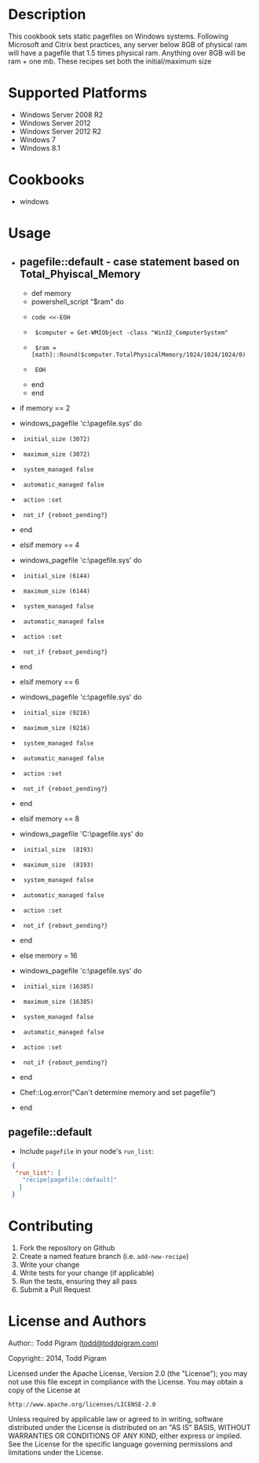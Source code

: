 Description
===========

This cookbook sets static pagefiles on Windows systems. Following Microsoft and Citrix best practices, any server below 8GB of physical ram
will have a pagefile that 1.5 times physical ram. Anything over 8GB will be ram + one mb. These recipes set both the initial/maximum size

Supported Platforms
===================

* Windows Server 2008 R2
* Windows Server 2012
* Windows Server 2012 R2
* Windows 7
* Windows 8.1

Cookbooks
=========

* windows

Usage
=====

* pagefile::default - case statement based on Total_Phyiscal_Memory
  -----------------
  * def memory
  *   powershell_script "$ram" do
  *     code <<-EOH
  *      $computer = Get-WMIObject -class "Win32_ComputerSystem"
  *      $ram = [math]::Round($computer.TotalPhysicalMemory/1024/1024/1024/0)
  *      EOH
  *    end
  *  end

* if memory == 2
*    windows_pagefile 'c:\pagefile.sys' do
*      initial_size (3072)
*      maximum_size (3072)
*      system_managed false
*      automatic_managed false
*      action :set
*      not_if {reboot_pending?}
*    end
* elsif memory == 4
*    windows_pagefile 'c:\pagefile.sys' do
*      initial_size (6144)
*      maximum_size (6144)
*      system_managed false
*      automatic_managed false
*      action :set
*      not_if {reboot_pending?}
*    end 
* elsif memory == 6
*    windows_pagefile 'c:\pagefile.sys' do
*      initial_size (9216)
*      maximum_size (9216)
*      system_managed false
*      automatic_managed false
*      action :set
*      not_if {reboot_pending?}
*    end
* elsif memory == 8
*    windows_pagefile 'C:\pagefile.sys' do
*      initial_size  (8193)
*      maximum_size  (8193)
*      system_managed false
*      automatic_managed false
*      action :set
*      not_if {reboot_pending?}
*    end
* else memory = 16
*    windows_pagefile 'c:\pagefile.sys' do
*      initial_size (16385)
*      maximum_size (16385)
*      system_managed false
*      automatic_managed false
*      action :set
*      not_if {reboot_pending?}
*    end
*  Chef::Log.error("Can't determine memory and set pagefile")
* end


pagefile::default
-----------------

* Include `pagefile` in your node's `run_list`:

```json
 {
  "run_list": [
    "recipe[pagefile::default]"
   ]
 }
 ```

 Contributing
=============

1. Fork the repository on Github
2. Create a named feature branch (i.e. `add-new-recipe`)
3. Write your change
4. Write tests for your change (if applicable)
5. Run the tests, ensuring they all pass
6. Submit a Pull Request

License and Authors
===================

Author:: Todd Pigram (<todd@toddpigram.com>)

Copyright:: 2014, Todd Pigram

Licensed under the Apache License, Version 2.0 (the "License");
you may not use this file except in compliance with the License.
You may obtain a copy of the License at

    http://www.apache.org/licenses/LICENSE-2.0

Unless required by applicable law or agreed to in writing, software
distributed under the License is distributed on an "AS IS" BASIS,
WITHOUT WARRANTIES OR CONDITIONS OF ANY KIND, either express or implied.
See the License for the specific language governing permissions and
limitations under the License.
